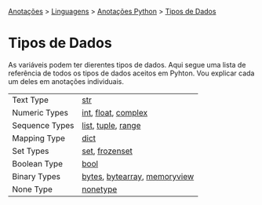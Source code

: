 <link rel="stylesheet" type="text/css" href="../../CSS/dark-theme.css">

[Anotações](../../) > [Linguagens](../Index.md) > [Anotações Python](./Python.md) > [Tipos de Dados](./TiposDeDados.md)

# Tipos de Dados
As variáveis podem ter dierentes tipos de dados. Aqui segue uma lista de referência de todos os tipos de dados aceitos em Pyhton. Vou explicar cada um deles em anotações individuais.

|   |   |
|-----|-----|
|Text Type |[str](./Str.md)|
|Numeric Types |[int](./Int.md), [float](./Float.md), [complex](./Complex.md) |
|Sequence Types|[list](./List.md), [tuple](./Tuple.md), [range](./Range.md)|
|Mapping Type|[dict](./Dict.md)|
|Set Types|[set](./Set.md), [frozenset](./Frozenset.md)|
|Boolean Type|[bool](./Bool.md)|
|Binary Types|[bytes](./Bytes.md), [bytearray](./ByteArray.md), [memoryview](./MemoryView.md)|
|None Type|[nonetype](./Nonetype.md)|